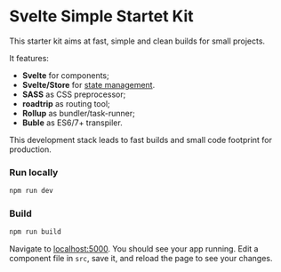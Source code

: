 # Svelte Simple Startet Kit

This starter kit aims at fast, simple and clean builds for small projects.

It features:

- **Svelte** for components;
- **Svelte/Store** for [state management](https://svelte.technology/guide#state-management).
- **SASS** as CSS preprocessor;
- **roadtrip** as routing tool;
- **Rollup** as bundler/task-runner;
- **Buble** as ES6/7+ transpiler.

This development stack leads to fast builds and small code footprint for production.

### Run locally

```bash
npm run dev
```

### Build

```bash
npm run build
```

Navigate to [localhost:5000](http://localhost:5000). You should see your app running. Edit a component file in `src`, save it, and reload the page to see your changes.
